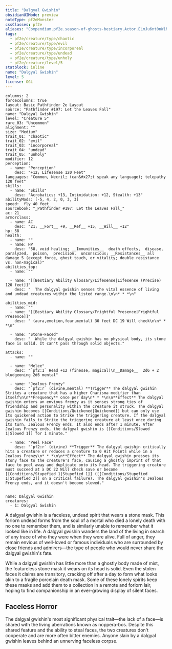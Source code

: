 ```yaml
---
title: "Dalgyal Gwishin"
obsidianUIMode: preview
noteType: pf2eMonster
cssClasses: pf2e
aliases: "Compendium.pf2e.season-of-ghosts-bestiary.Actor.ELmJu6nt0nW1hvqz" 
tags:
  - pf2e/creature/type/chaotic
  - pf2e/creature/type/evil
  - pf2e/creature/type/incorporeal
  - pf2e/creature/type/undead
  - pf2e/creature/type/unholy
  - pf2e/creature/level/5
statblock: inline
name: "Dalgyal Gwishin"
level: 5
license: OGL
---
```


```statblock
columns: 2
forcecolumns: true
layout: Basic Pathfinder 2e Layout
source: "Pathfinder #197: Let the Leaves Fall"
name: "Dalgyal Gwishin"
level: "Creature 5"
rare_03: "Uncommon"
alignment: ""
size: "Medium"
trait_01: "chaotic"
trait_02: "evil"
trait_03: "incorporeal"
trait_04: "undead"
trait_05: "unholy"
modifier: 12
perception:
  - name: "Perception"
    desc: "+12; Lifesense 120 Feet"
languages: "Common, Necril; (can&#x27;t speak any language); telepathy 120 feet"
skills:
  - name: "Skills"
    desc: "Acrobatics: +13, Intimidation: +12, Stealth: +13"
abilityMods: [-5, 4, 2, 0, 3, 3]
speed:  fly 40 feet
sourcebook: "_Pathfinder #197: Let the Leaves Fall_"
ac: 21
armorclass:
  - name: AC
    desc: "21; __Fort__ +9, __Ref__ +15, __Will__ +12"
hp: 58
health:
  - name: ""
  - name: HP
    desc: "58, void healing; __Immunities__  death effects,  disease,  paralyzed,  poison,  precision,  unconscious; __Resistances__ all damage 5 (except force, ghost touch, or vitality; double resistance vs. non-magical)"
abilities_top:
  - name: ""

  - name: "[[Bestiary Ability Glossary/Lifesense|Lifesense (Precise) 120 feet]]"
    desc: "  The dalgyal gwishin senses the vital essence of living and undead creatures within the listed range.\n\n* * *\n"

abilities_mid:
  - name: ""
  - name: "[[Bestiary Ability Glossary/Frightful Presence|Frightful Presence]]"
    desc: " (aura,emotion,fear,mental) 30 feet DC 19 Will check\n\n* * *\n"

  - name: "Stone-Faced"
    desc: "  While the dalgyal gwishin has no physical body, its stone face is solid. It can't pass through solid objects."

attacks:
  - name: ""

  - name: "Melee"
    desc: "`pf2:1` Head +12 (finesse, magical)\n__Damage__  2d6 + 2 bludgeoning 2d6 mental"

  - name: "Jealous Frenzy"
    desc: "`pf2:r` (divine,mental) **Trigger** The dalgyal gwishin Strikes a creature that has a higher Charisma modifier than itself\n\n**Frequency** once per day\n* * *\n\n**Effect** The dalgyal gwishin enters an envious frenzy as it senses strong ties of friendship and personality within the creature it struck. The dalgyal gwishin becomes [[Conditions/Quickened|Quickened]] but can only use its quickened action to Strike the triggering creature. If the dalgyal gwishin fails to Strike the triggering creature at least once during its turn, Jealous Frenzy ends. It also ends after 1 minute. After Jealous Frenzy ends, the dalgyal gwishin is [[Conditions/Slowed 1|Slowed 1]] for 1 minute."

  - name: "Peel Face"
    desc: "`pf2:r` (divine) **Trigger** The dalgyal gwishin critically hits a creature or reduces a creature to 0 Hit Points while in a Jealous Frenzy\n* * *\n\n**Effect** The dalgyal gwishin presses its stony face to the creature's face, causing a ghostly imprint of that face to peel away and duplicate onto its head. The triggering creature must succeed at a DC 22 Will check save or become [[Conditions/Stupefied 1|Stupefied 1]] ([[Conditions/Stupefied 1|Stupefied 2]] on a critical failure). The dalgyal gwishin's Jealous Frenzy ends, and it doesn't become slowed."
 
```

```encounter-table
name: Dalgyal Gwishin
creatures:
  - 1: Dalgyal Gwishin
```



A dalgyal gwishin is a faceless, undead spirit that wears a stone mask. This forlorn undead forms from the soul of a mortal who died a lonely death with no one to remember them, and is similarly unable to remember what it looked like in life. A dalgyal gwishin wanders the land of the living in search of any trace of who they were when they were alive. Full of anger, they remain envious of well-loved or famous individuals who are surrounded by close friends and admirers—the type of people who would never share the dalgyal gwishin's fate.

While a dalgyal gwishin has little more than a ghostly body made of mist, the featureless stone mask it wears on its head is solid. Even the stolen faces it claims are transitory, cracking off after a day to form what looks akin to a fragile porcelain death mask. Some of these lonely spirits keep these masks and add them to a collection in a remote and forlorn lair, hoping to find companionship in an ever-growing display of silent faces.

## Faceless Horror

The dalgyal gwishin's most significant physical trait—the lack of a face—is shared with the living aberrations known as noppera-bos. Despite this shared feature and the ability to steal faces, the two creatures don't cooperate and are more often bitter enemies. Anyone slain by a dalgyal gwishin leaves behind an unnerving faceless corpse.
